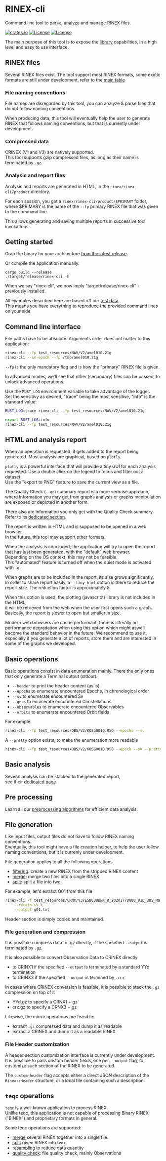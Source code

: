 RINEX-cli 
=========

Command line tool to parse, analyze and manage RINEX files.  

[![crates.io](https://img.shields.io/crates/v/rinex-cli.svg)](https://crates.io/crates/rinex-cli)
[![License](https://img.shields.io/badge/license-Apache%202.0-blue?style=flat-square)](https://github.com/gwbres/rinex/blob/main/LICENSE-APACHE)
[![License](https://img.shields.io/badge/license-MIT-blue?style=flat-square)](https://github.com/gwbres/rinex/blob/main/LICENSE-MIT) 

The main purpose of this tool is to expose the [library](https://github.com/gwbres/rinex/rinex) 
capabilities, in a high level and easy to use interface.

## RINEX files

Several RINEX files exist. The tool support most RINEX formats, some exotic formats
are still under development, refer to the 
[main table](https://github.com/gwbres/rinex/blob/main/README.md#supported-rinex-types)

### File naming conventions

File names are disregarded by this tool, you can analyze
& parse files that do not follow naming conventions.

When producing data, this tool will eventually help the user to generate RINEX that follows
naming conventions, but that is currently under development.

### Compressed data

CRINEX (V1 and V3) are natively supported.  
This tool supports gzip compressed files, as long as their name is terminated by `.gz`.

### Analysis and report files

Analysis and reports are generated in HTML, in the `rinex/rinex-cli/product` directory.  

For each session, you get a `rinex/rinex-cli/product/$PRIMARY` folder, where $PRIMARY
is the name of the `--fp`  primary RINEX file that was given to the command line.  
  
This allows generating and saving multiple reports in successive tool invokations.

## Getting started

Grab the binary for your architecture 
[from the latest release](https://github.com/gwbres/rinex/releases).

Or compile the application manually:

```shell
cargo build --release
./target/release/rinex-cli -h
```

When we say "rinex-cli", we now imply "target/release/rinex-cli" - previously installed.  

All examples described here are based off our 
[test data](https://github.com/gwbres/rinex/tree/main/test_resources).  
This means you have everything to reproduce the provided command lines on your side.   

## Command line interface

File paths have to be absolute. 
Arguments order does not matter to this application: 

```bash
rinex-cli --fp test_resources/NAV/V2/amel010.21g
rinex-cli --sv-epoch --fp /tmp/amel010.21g
```

`--fp` is the only mandatory flag and is how the "primary" RINEX file is given.  

In advanced modes, we'll see that other (secondary) files can be passed, to unlock
advanced operations. 

Use the `RUST_LOG` environment variable to take advantage of the logger.  
Set the sensitivy as desired, "trace" being the most sensitive,
"info" is the standard value:

```bash
RUST_LOG=trace rinex-cli --fp test_resources/NAV/V2/amel010.21g

export RUST_LOG=info
rinex-cli --fp test_resources/NAV/V2/amel010.21g
```

## HTML and analysis report

When an operation is requested, it gets added to the report
being generated. Most analysis are graphical, based on `plotly`.  

`plotly` is a powerful interface that will provide a tiny GUI for each analysis
requested. Use a double click on the legend to focus and filter out a dataset.  
Use the "export to PNG" feature to save the current view as a file.

The Quality Check (`--qc`) summary report
is a more verbose approach, where information you may get from graphs analysis
or graphs manipulation are exposed or depicted in another form.  
  
There also are information you only get with the Quality Check summary.   
Refer to its [dedicated section](doc/qc.md).

The report is written in HTML and is supposed to be opened in a web browser.    
In the future, this tool may support other formats.  
  
When the analysis is concluded, the application will try to open the report
that has just been generated, with the "default" web browser.   
Depending on the OS context, this may not be feasible.  
This "automated" feature is turned off when the quiet mode is activated with `-q`.

When graphs are to be included in the report, its size grows significantly.    
In order to share report easily, a `--tiny-html` option is there to reduce
the report size. The reduction factor is approximately 8.  

When this option is used, the plotting (javascript) library is not included in the HTML,  
it will be retrieved from the web when the user first opens such a graph.  
Basically, the report is slower to open but smaller in size.  

Modern web browsers are cache performant, there is litterally no performance degradation
when using this option which might aswell become the standard behavior in the future.
We recommend to use it, especially if you generate a lot of reports, store them and
are interested in some of the graphs we developed.

## Basic operations

Basic operations consist in data enumeration mainly. There the only ones that only generate a Terminal output (_stdout_).

* `--header` to print the header content (as is)
* `--epochs` to enumerate encountered Epochs, in chronological order
* `--sv` to enumerate encountered Sv
* `--gnss` to enumerate encountered Constellations
* `--observables` to enumerate encountered Observables
* `--orbits` to enumerate encountered Orbit fields

For example:

```bash
rinex-cli --fp test_resources/OBS/V2/KOSG0010.95O --epochs --sv
``` 

A `--pretty` option exists, to make the enumeration more readable

```bash
rinex-cli --fp test_resources/OBS/V2/KOSG0010.95O --epoch --sv --pretty
``` 

## Basic analysis

Several analysis can be stacked to the generated report,    
see their [dedicated page](doc/analysis.md).

## Pre processing

Learn all our [preprocessing algorithms](doc/preprocessing.md)
for efficient data analysis.

## File generation

Like input files, output files do not have to follow RINEX naming conventions.  
Eventually, this tool might have a file creation helper, to help the user
follow naming conventions, but it is currenly under development.

File generation applies to all the following operations

* [filtering](doc/filtering.md): create a new RINEX from the stripped RINEX content
* [merge](doc/merge.md): merge two files into a single RINEX
* [split](doc/split.md): split a file into two.

For example, let's extract G01 from this file

```bash
rinex-cli -f test_resources/CRNX/V3/ESBC00DNK_R_20201770000_01D_30S_MO.crx.gz \
    --retain-sv \
    --output g01.txt
```

Header section is simply copied and maintained.

### File generation and compression

It is possible compress data to .gz directly, if the specified `--output` 
is terminated by `.gz`.

It is also possible to convert Observation Data to CRINEX directly
* to CRINX1 if the specified `--output` is terminated by a standard YYd termination
* to CRINX3 if the specified `--output` is termined by `.crx`

In cases where CRINEX conversion is feasible, 
it is possible to stack the `.gz` compression on top of it
* YYd.gz to specify a CRNX1 + gz
* crx.gz to specify a CRNX3 + gz

Likewise, the mirror operations are feasible:

* extract `.gz` compressed data and dump it as readable
* extract a CRINEX and dump it as a readable RINEX

### File Header customization

A header section customization interface is currently under development.  
It is possible to pass custom header fields, one per `--output` flag,
to customize such section of the RINEX to be generated.

The `custom-header` flag accepts either a direct JSON description
of the `Rinex::Header` structure, or a local file containing
such a description.


## `teqc` operations

`teqc` is a well known application to process RINEX.   
Unlike teqc, this application is not capable of processing Binary RINEX ("BINEX") and 
proprietary formats in general.

Some teqc operations are supported:

- [merge](doc/merge.md) several RINEX together into a single file.
- [split](doc/split.md) given RINEX into two
- [resampling](doc/sampling.md) to reduce data quantity
- [quality check](doc/qc.md): file quality check, mainly Observations
